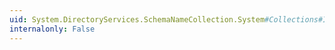 ```yaml
---
uid: System.DirectoryServices.SchemaNameCollection.System#Collections#IList#Item(System.Int32)
internalonly: False
---
```

